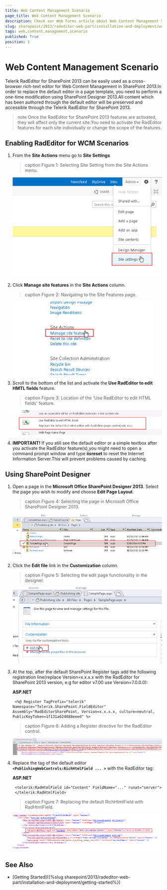 ```yaml
---
title: Web Content Management Scenario
page_title: Web Content Management Scenario
description: Check our Web Forms article about Web Content Management Scenario.
slug: sharepoint/2013/radeditor-web-part/installation-and-deployment/web-content-management-scenario
tags: web,content,management,scenario
published: True
position: 1
---
```


# Web Content Management Scenario



Telerik RadEditor for SharePoint 2013 can be easily used as a cross-browser rich-text editor for Web Content Management in SharePoint 2013.In order to replace the default editor in a page template, you need to perform a one-time modification using SharePoint Designer 2013.All content which has been authored through the default editor will be preserved and accessible through the Telerik RadEditor for SharePoint 2013.



>note Once the RadEditor for SharePoint 2013 features are activated, they will affect only the current site.You need to activate the RadEditor features for each site individually or change the scope of the features.

## Enabling RadEditor for WCM Scenarios



1. From the **Site Actions** menu go to **Site Settings**

	>caption Figure 1: Selecting Site Setting from the Site Actions menu.
	
	![sp 2013-open-site-settings](images/sp2013-open-site-settings.png)

1. Click **Manage site features** in the **Site Actions** column.

	>caption Figure 2: Navigating to the Site Features page.

	![sp 2013-select-manage-features](images/sp2013-select-manage-features.png)

1. Scroll to the bottom of the list and activate the **Use RadEditor to edit HMTL fields** feature.

	>caption Figure 3: Location of the 'Use RadEditor to edit HTML fields' feature.

	![sp 2013-enable-editor-for-html-fields](images/sp2013-enable-editor-for-html-fields.png)

1. **IMPORTANT!** If you still see the default editor or a simple textbox after you activate the RadEditor feature(s),you might need to open a command prompt window and type **iisreset** to reset the Internet Information Server.This will prevent problems caused by caching.


## Using SharePoint Designer

1. Open a page in the **Microsoft Office SharePoint Designer 2013**. Select the page you wish to modify and choose **Edit Page Layout**.

	>caption Figure 4: Selecting the page in Microsoft Office SharePoint Designer 2013.

	![sp 2013-select-page-in-designer](images/sp2013-select-page-in-designer.png)

1. Click the **Edit file** link in the **Customization** column.

	>caption Figure 5: Selecting the edit page functionality in the designer.

	![sp 2013-select-edit-file-in-designer](images/sp2013-select-edit-file-in-designer.png)

1. At the top, after the default SharePoint Register tags add the following registration line(replace Version=x.x.x.x with the RadEditor for SharePoint 2013 version, e.g for editor v7.00 use Version=7.0.0.0):

	**ASP.NET**

		<%@ Register TagPrefix="telerik" Namespace="Telerik.SharePoint.FieldEditor" Assembly="RadEditorSharePoint, Version=x.x.x.x, culture=neutral, PublicKeyToken=1f131a624888eeed" %>  


	>caption Figure 6: Adding a Register directive for the RadEditor control.

	![sp 2013-register-rad-editor](images/sp2013-register-rad-editor.png)

1. Replace the tag of the default editor **`<PublishingWebControls:RichHtmlField ... >`** with the RadEditor tag:

	**ASP.NET**

		<telerik:RadHtmlField id="Content" FieldName="..." runat="server">
		</telerik:RadHtmlField>


	>caption Figure 7: Replacing the default RichHtmlField with RadHtmlField.

	![sp 2013-richhtmlfield-location](images/sp2013-richhtmlfield-location.png)

## See Also

 * [Getting Started]({%slug sharepoint/2013/radeditor-web-part/installation-and-deployment/getting-started%})
